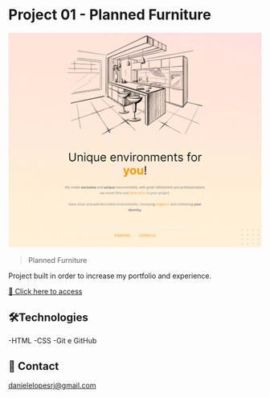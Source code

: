 # Project 01 - Planned Furniture

![preview](./images/screenshotproject01.png)

> Planned Furniture

Project built in order to increase my portfolio and experience.

[🔗 Click here to access](https://danieleewick.github.io/Project-01/)



## 🛠Technologies

-HTML
-CSS
-Git e GitHub

## 💌 Contact

danielelopesrj@gmail.com
